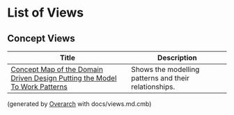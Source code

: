 # List of Views

## Concept Views
| Title | Description |
|---|---|
| [Concept Map of the Domain Driven Design Putting the Model To Work Patterns](concept-view.md) | Shows the modelling patterns and their relationships. |


(generated by [Overarch](https://github.com/soulspace-org/overarch) with docs/views.md.cmb)

